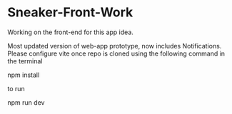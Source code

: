 # Sneaker-Front-Work
Working on the front-end for this app idea.

Most updated version of web-app prototype, now includes Notifications.
Please configure vite once repo is cloned using the following command in the terminal 

npm install

to run

npm run dev
